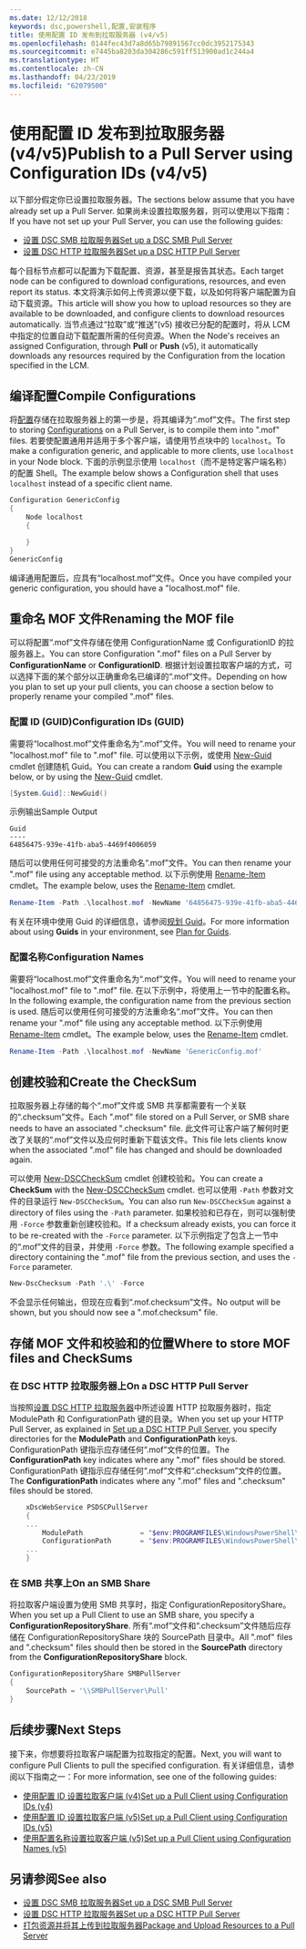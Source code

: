 ```yaml
---
ms.date: 12/12/2018
keywords: dsc,powershell,配置,安装程序
title: 使用配置 ID 发布到拉取服务器 (v4/v5)
ms.openlocfilehash: 0144fec43d7a8d65b79891567cc0dc3952175343
ms.sourcegitcommit: e7445ba8203da304286c591ff513900ad1c244a4
ms.translationtype: HT
ms.contentlocale: zh-CN
ms.lasthandoff: 04/23/2019
ms.locfileid: "62079500"
---
```

# <a name="publish-to-a-pull-server-using-configuration-ids-v4v5"></a><span data-ttu-id="05135-103">使用配置 ID 发布到拉取服务器 (v4/v5)</span><span class="sxs-lookup"><span data-stu-id="05135-103">Publish to a Pull Server using Configuration IDs (v4/v5)</span></span>

<span data-ttu-id="05135-104">以下部分假定你已设置拉取服务器。</span><span class="sxs-lookup"><span data-stu-id="05135-104">The sections below assume that you have already set up a Pull Server.</span></span> <span data-ttu-id="05135-105">如果尚未设置拉取服务器，则可以使用以下指南：</span><span class="sxs-lookup"><span data-stu-id="05135-105">If you have not set up your Pull Server, you can use the following guides:</span></span>

- [<span data-ttu-id="05135-106">设置 DSC SMB 拉取服务器</span><span class="sxs-lookup"><span data-stu-id="05135-106">Set up a DSC SMB Pull Server</span></span>](pullServerSmb.md)
- [<span data-ttu-id="05135-107">设置 DSC HTTP 拉取服务器</span><span class="sxs-lookup"><span data-stu-id="05135-107">Set up a DSC HTTP Pull Server</span></span>](pullServer.md)

<span data-ttu-id="05135-108">每个目标节点都可以配置为下载配置、资源，甚至是报告其状态。</span><span class="sxs-lookup"><span data-stu-id="05135-108">Each target node can be configured to download configurations, resources, and even report its status.</span></span> <span data-ttu-id="05135-109">本文将演示如何上传资源以便下载，以及如何将客户端配置为自动下载资源。</span><span class="sxs-lookup"><span data-stu-id="05135-109">This article will show you how to upload resources so they are available to be downloaded, and configure clients to download resources automatically.</span></span> <span data-ttu-id="05135-110">当节点通过“拉取”或“推送”(v5) 接收已分配的配置时，将从 LCM 中指定的位置自动下载配置所需的任何资源。</span><span class="sxs-lookup"><span data-stu-id="05135-110">When the Node's receives an assigned Configuration, through **Pull** or **Push** (v5), it automatically downloads any resources required by the Configuration from the location specified in the LCM.</span></span>

## <a name="compile-configurations"></a><span data-ttu-id="05135-111">编译配置</span><span class="sxs-lookup"><span data-stu-id="05135-111">Compile Configurations</span></span>

<span data-ttu-id="05135-112">将[配置](../configurations/configurations.md)存储在拉取服务器上的第一步是，将其编译为“.mof”文件。</span><span class="sxs-lookup"><span data-stu-id="05135-112">The first step to storing [Configurations](../configurations/configurations.md) on a Pull Server, is to compile them into ".mof" files.</span></span> <span data-ttu-id="05135-113">若要使配置通用并适用于多个客户端，请使用节点块中的 `localhost`。</span><span class="sxs-lookup"><span data-stu-id="05135-113">To make a configuration generic, and applicable to more clients, use `localhost` in your Node block.</span></span> <span data-ttu-id="05135-114">下面的示例显示使用 `localhost`（而不是特定客户端名称）的配置 Shell。</span><span class="sxs-lookup"><span data-stu-id="05135-114">The example below shows a Configuration shell that uses `localhost` instead of a specific client name.</span></span>

```powershell
Configuration GenericConfig
{
    Node localhost
    {

    }
}
GenericConfig
```

<span data-ttu-id="05135-115">编译通用配置后，应具有“localhost.mof”文件。</span><span class="sxs-lookup"><span data-stu-id="05135-115">Once you have compiled your generic configuration, you should have a "localhost.mof" file.</span></span>

## <a name="renaming-the-mof-file"></a><span data-ttu-id="05135-116">重命名 MOF 文件</span><span class="sxs-lookup"><span data-stu-id="05135-116">Renaming the MOF file</span></span>

<span data-ttu-id="05135-117">可以将配置“.mof”文件存储在使用 ConfigurationName 或 ConfigurationID 的拉服务器上。</span><span class="sxs-lookup"><span data-stu-id="05135-117">You can store Configuration ".mof" files on a Pull Server by **ConfigurationName** or **ConfigurationID**.</span></span> <span data-ttu-id="05135-118">根据计划设置拉取客户端的方式，可以选择下面的某个部分以正确重命名已编译的“.mof”文件。</span><span class="sxs-lookup"><span data-stu-id="05135-118">Depending on how you plan to set up your pull clients, you can choose a section below to properly rename your compiled ".mof" files.</span></span>

### <a name="configuration-ids-guid"></a><span data-ttu-id="05135-119">配置 ID (GUID)</span><span class="sxs-lookup"><span data-stu-id="05135-119">Configuration IDs (GUID)</span></span>

<span data-ttu-id="05135-120">需要将“localhost.mof”文件重命名为“<GUID>.mof”文件。</span><span class="sxs-lookup"><span data-stu-id="05135-120">You will need to rename your "localhost.mof" file to "<GUID>.mof" file.</span></span> <span data-ttu-id="05135-121">可以使用以下示例，或使用 [New-Guid](/powershell/module/microsoft.powershell.utility/new-guid) cmdlet 创建随机 Guid。</span><span class="sxs-lookup"><span data-stu-id="05135-121">You can create a random **Guid** using the example below, or by using the [New-Guid](/powershell/module/microsoft.powershell.utility/new-guid) cmdlet.</span></span>

```powershell
[System.Guid]::NewGuid()
```

<span data-ttu-id="05135-122">示例输出</span><span class="sxs-lookup"><span data-stu-id="05135-122">Sample Output</span></span>

```output
Guid
----
64856475-939e-41fb-aba5-4469f4006059
```

<span data-ttu-id="05135-123">随后可以使用任何可接受的方法重命名“.mof”文件。</span><span class="sxs-lookup"><span data-stu-id="05135-123">You can then rename your ".mof" file using any acceptable method.</span></span> <span data-ttu-id="05135-124">以下示例使用 [Rename-Item](/powershell/module/microsoft.powershell.management/rename-item) cmdlet。</span><span class="sxs-lookup"><span data-stu-id="05135-124">The example below, uses the [Rename-Item](/powershell/module/microsoft.powershell.management/rename-item) cmdlet.</span></span>

```powershell
Rename-Item -Path .\localhost.mof -NewName '64856475-939e-41fb-aba5-4469f4006059.mof'
```

<span data-ttu-id="05135-125">有关在环境中使用 Guid 的详细信息，请参阅[规划 Guid](/powershell/dsc/secureserver#guids)。</span><span class="sxs-lookup"><span data-stu-id="05135-125">For more information about using **Guids** in your environment, see [Plan for Guids](/powershell/dsc/secureserver#guids).</span></span>

### <a name="configuration-names"></a><span data-ttu-id="05135-126">配置名称</span><span class="sxs-lookup"><span data-stu-id="05135-126">Configuration Names</span></span>

<span data-ttu-id="05135-127">需要将“localhost.mof”文件重命名为“<Configuration Name>.mof”文件。</span><span class="sxs-lookup"><span data-stu-id="05135-127">You will need to rename your "localhost.mof" file to "<Configuration Name>.mof" file.</span></span> <span data-ttu-id="05135-128">在以下示例中，将使用上一节中的配置名称。</span><span class="sxs-lookup"><span data-stu-id="05135-128">In the following example, the configuration name from the previous section is used.</span></span> <span data-ttu-id="05135-129">随后可以使用任何可接受的方法重命名“.mof”文件。</span><span class="sxs-lookup"><span data-stu-id="05135-129">You can then rename your ".mof" file using any acceptable method.</span></span> <span data-ttu-id="05135-130">以下示例使用 [Rename-Item](/powershell/module/microsoft.powershell.management/rename-item) cmdlet。</span><span class="sxs-lookup"><span data-stu-id="05135-130">The example below, uses the [Rename-Item](/powershell/module/microsoft.powershell.management/rename-item) cmdlet.</span></span>

```powershell
Rename-Item -Path .\localhost.mof -NewName 'GenericConfig.mof'
```

## <a name="create-the-checksum"></a><span data-ttu-id="05135-131">创建校验和</span><span class="sxs-lookup"><span data-stu-id="05135-131">Create the CheckSum</span></span>

<span data-ttu-id="05135-132">拉取服务器上存储的每个“.mof”文件或 SMB 共享都需要有一个关联的“.checksum”文件。</span><span class="sxs-lookup"><span data-stu-id="05135-132">Each ".mof" file stored on a Pull Server, or SMB share needs to have an associated ".checksum" file.</span></span> <span data-ttu-id="05135-133">此文件可让客户端了解何时更改了关联的“.mof”文件以及应何时重新下载该文件。</span><span class="sxs-lookup"><span data-stu-id="05135-133">This file lets clients know when the associated ".mof" file has changed and should be downloaded again.</span></span>

<span data-ttu-id="05135-134">可以使用 [New-DSCCheckSum](/powershell/module/psdesiredstateconfiguration/new-dscchecksum) cmdlet 创建校验和。</span><span class="sxs-lookup"><span data-stu-id="05135-134">You can create a **CheckSum** with the [New-DSCCheckSum](/powershell/module/psdesiredstateconfiguration/new-dscchecksum) cmdlet.</span></span> <span data-ttu-id="05135-135">也可以使用 `-Path` 参数对文件的目录运行 `New-DSCCheckSum`。</span><span class="sxs-lookup"><span data-stu-id="05135-135">You can also run `New-DSCCheckSum` against a directory of files using the `-Path` parameter.</span></span> <span data-ttu-id="05135-136">如果校验和已存在，则可以强制使用 `-Force` 参数重新创建校验和。</span><span class="sxs-lookup"><span data-stu-id="05135-136">If a checksum already exists, you can force it to be re-created with the `-Force` parameter.</span></span> <span data-ttu-id="05135-137">以下示例指定了包含上一节中的“.mof”文件的目录，并使用 `-Force` 参数。</span><span class="sxs-lookup"><span data-stu-id="05135-137">The following example specified a directory containing the ".mof" file from the previous section, and uses the `-Force` parameter.</span></span>

```powershell
New-DscChecksum -Path '.\' -Force
```

<span data-ttu-id="05135-138">不会显示任何输出，但现在应看到“<GUID or Configuration Name>.mof.checksum”文件。</span><span class="sxs-lookup"><span data-stu-id="05135-138">No output will be shown, but you should now see a "<GUID or Configuration Name>.mof.checksum" file.</span></span>

## <a name="where-to-store-mof-files-and-checksums"></a><span data-ttu-id="05135-139">存储 MOF 文件和校验和的位置</span><span class="sxs-lookup"><span data-stu-id="05135-139">Where to store MOF files and CheckSums</span></span>

### <a name="on-a-dsc-http-pull-server"></a><span data-ttu-id="05135-140">在 DSC HTTP 拉取服务器上</span><span class="sxs-lookup"><span data-stu-id="05135-140">On a DSC HTTP Pull Server</span></span>

<span data-ttu-id="05135-141">当按照[设置 DSC HTTP 拉取服务器](pullServer.md)中所述设置 HTTP 拉取服务器时，指定 ModulePath 和 ConfigurationPath 键的目录。</span><span class="sxs-lookup"><span data-stu-id="05135-141">When you set up your HTTP Pull Server, as explained in [Set up a DSC HTTP Pull Server](pullServer.md), you specify directories for the **ModulePath** and **ConfigurationPath** keys.</span></span> <span data-ttu-id="05135-142">ConfigurationPath 键指示应存储任何“.mof”文件的位置。</span><span class="sxs-lookup"><span data-stu-id="05135-142">The **ConfigurationPath** key indicates where any ".mof" files should be stored.</span></span> <span data-ttu-id="05135-143">ConfigurationPath 键指示应存储任何“.mof”文件和“.checksum”文件的位置。</span><span class="sxs-lookup"><span data-stu-id="05135-143">The **ConfigurationPath** indicates where any ".mof" files and ".checksum" files should be stored.</span></span>

```powershell
    xDscWebService PSDSCPullServer
    {
    ...
        ModulePath              = "$env:PROGRAMFILES\WindowsPowerShell\DscService\Modules"
        ConfigurationPath       = "$env:PROGRAMFILES\WindowsPowerShell\DscService\Configuration"
    ...
    }

```

### <a name="on-an-smb-share"></a><span data-ttu-id="05135-144">在 SMB 共享上</span><span class="sxs-lookup"><span data-stu-id="05135-144">On an SMB Share</span></span>

<span data-ttu-id="05135-145">将拉取客户端设置为使用 SMB 共享时，指定 ConfigurationRepositoryShare。</span><span class="sxs-lookup"><span data-stu-id="05135-145">When you set up a Pull Client to use an SMB share, you specify a **ConfigurationRepositoryShare**.</span></span> <span data-ttu-id="05135-146">所有“.mof”文件和“.checksum”文件随后应存储在 ConfigurationRepositoryShare 块的 SourcePath 目录中。</span><span class="sxs-lookup"><span data-stu-id="05135-146">All ".mof" files and ".checksum" files should then be stored in the **SourcePath** directory from the **ConfigurationRepositoryShare** block.</span></span>

```powershell
ConfigurationRepositoryShare SMBPullServer
{
    SourcePath = '\\SMBPullServer\Pull'
}
```

## <a name="next-steps"></a><span data-ttu-id="05135-147">后续步骤</span><span class="sxs-lookup"><span data-stu-id="05135-147">Next Steps</span></span>

<span data-ttu-id="05135-148">接下来，你想要将拉取客户端配置为拉取指定的配置。</span><span class="sxs-lookup"><span data-stu-id="05135-148">Next, you will want to configure Pull Clients to pull the specified configuration.</span></span> <span data-ttu-id="05135-149">有关详细信息，请参阅以下指南之一：</span><span class="sxs-lookup"><span data-stu-id="05135-149">For more information, see one of the following guides:</span></span>

- [<span data-ttu-id="05135-150">使用配置 ID 设置拉取客户端 (v4)</span><span class="sxs-lookup"><span data-stu-id="05135-150">Set up a Pull Client using Configuration IDs (v4)</span></span>](pullClientConfigId4.md)
- [<span data-ttu-id="05135-151">使用配置 ID 设置拉取客户端 (v5)</span><span class="sxs-lookup"><span data-stu-id="05135-151">Set up a Pull Client using Configuration IDs (v5)</span></span>](pullClientConfigId.md)
- [<span data-ttu-id="05135-152">使用配置名称设置拉取客户端 (v5)</span><span class="sxs-lookup"><span data-stu-id="05135-152">Set up a Pull Client using Configuration Names (v5)</span></span>](pullClientConfigNames.md)

## <a name="see-also"></a><span data-ttu-id="05135-153">另请参阅</span><span class="sxs-lookup"><span data-stu-id="05135-153">See also</span></span>

- [<span data-ttu-id="05135-154">设置 DSC SMB 拉取服务器</span><span class="sxs-lookup"><span data-stu-id="05135-154">Set up a DSC SMB Pull Server</span></span>](pullServerSmb.md)
- [<span data-ttu-id="05135-155">设置 DSC HTTP 拉取服务器</span><span class="sxs-lookup"><span data-stu-id="05135-155">Set up a DSC HTTP Pull Server</span></span>](pullServer.md)
- [<span data-ttu-id="05135-156">打包资源并将其上传到拉取服务器</span><span class="sxs-lookup"><span data-stu-id="05135-156">Package and Upload Resources to a Pull Server</span></span>](package-upload-resources.md)
